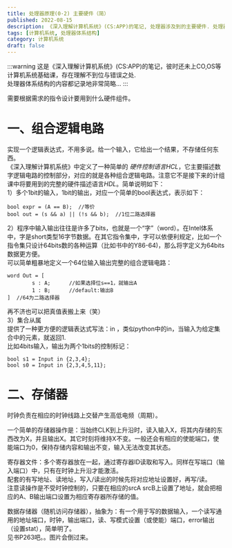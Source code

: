 ```yaml
---
title: 处理器原理(0·2) 主要硬件（简）
published: 2022-08-15
description: 《深入理解计算机系统》(CS:APP)的笔记, 处理器涉及到的主要硬件. 处理器体系结构的内容都记录地非常简略...
tags: [计算机系统, 处理器体系结构]
category: 计算机系统
draft: false
---
```


:::warning
这是《深入理解计算机系统》(CS:APP)的笔记，彼时还未上CO,OS等计算机系统基础课，存在理解不到位与错误之处.  
处理器体系结构的内容都记录地非常简略...
:::

需要根据需求的指令设计要用到什么硬件组件。  
# 一、组合逻辑电路  
实现一个逻辑表达式，不用多说。给一个输入，它给出一个结果，不存储任何东西。  
《深入理解计算机系统》中定义了一种简单的 *硬件控制语言HCL*，它主要描述数字逻辑电路的控制部分，对应的就是各种组合逻辑电路。注意它不是接下来的计组课中将要用到的完整的硬件描述语言*HDL*。简单说明如下：  
1）多个1bit的输入，1bit的输出，对应一个简单的bool表达式，表示如下：  
```  
bool expr = (A == B);  //等价  
bool out = (s && a) || (!s && b);  //1位二路选择器  
```  
2）程序中输入输出往往是许多了bits，也就是一个“字”（word）。在Intel体系中，字是short类型16字节数据。在其它指令集中，字可以依便利规定，比如一个指令集只设计64bits数的各种运算（比如书中的Y86-64)，那么将字定义为64bits数据更方便。  
可以简单粗暴地定义一个64位输入输出完整的组合逻辑电路：  
```  
word Out = [  
		s : A;      //如果选择位s==1，就输出A  
		1 : B;      //default:输出B  
]  //64为二路选择器  
```  
再不济也可以把真值表搬上来（笑）  
3）集合从属  
提供了一种更方便的逻辑表达式写法：in ，类似python中的in，当输入为给定集合中的元素，就返回1.  
比如4bits输入，输出为两个1bits的控制标记：  
```  
bool s1 = Input in {2,3,4};  
bool s0 = Input in {2,3,4,5,11};  
```  
# 二、存储器  
时钟负责在相应的时钟线路上交替产生高低电频（周期）。  
  
一个简单的存储器操作是：当始终CLK到上升沿时，读入输入X，将其内存储的东西改为X，并且输出X。其它时刻将维持X不变。一般还会有相应的使能端口，使能端口为0，保持存储内容和输出不变，输入无法改变其状态。  
  
寄存器文件：多个寄存器放在一起，通过寄存器ID读取和写入。同样在写端口（输入端口）中，只有在时钟上升沿才能激活。  
配套的有写地址、读地址，写入/读出的时候先将对应地址设置好，再写/读。  
注意读操作是不受时钟控制的，只要在相应的srcA srcB上设置了地址，就会把相应的A、B输出端口设置为相应寄存器所存储的值。  
  
数据存储器（随机访问存储器），抽象为：有一个用于写的数据输入，一个读写通用的地址端口，时钟，输出端口，读、写模式设置（或使能）端口，error输出（设置stat），简单明了。  
见书P263吧。。图片会倒过来。  
  

